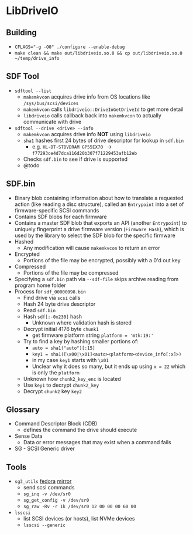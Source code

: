 # LibDriveIO

## Building

- `CFLAGS="-g -O0" ./configure --enable-debug`
- `make clean && make out/libdriveio.so.0 && cp out/libdriveio.so.0 ~/temp/drive_info`

## SDF Tool

- `sdftool --list`
    - `makemkvcon` acquires drive info from OS locations like `/sys/bus/scsi/devices`
    - `makemkvcon` calls `libdriveio::DriveIoGetDriveId` to get more detail
    - `libdriveio` calls callback back into `makemkvcon` to actually communicate with drive
- `sdftool --drive <drive> --info`
    - `makemkvcon` acquires drive info **NOT** using `libdriveio`
    - `sha1` hashes first 24 bytes of drive descriptor for lookup in `sdf.bin`
        - e.g. `HL-DT-STDVDRAM GP55EX70 ` -> `f77293ce4d7dca116d20b307f71229453afb12eb`
    - Checks `sdf.bin` to see if drive is supported
    - @todo

## SDF.bin

- Binary blob containing information about how to translate a requested action (like reading a disc structure), called an `Entrypoint` into a set of firmware-specific SCSI commands
- Contains SDF blobs for each firmware
- Contains a master SDF blob that exports an API (another `Entrypoint`) to uniquely fingerprint a drive firmware version (`Firmware Hash`), which is used by the library to select the SDF blob for the specific firmware
- Hashed
    - Any modification will cause `makemkvcon` to return an error
- Encrypted
    - Portions of the file may be encrypted, possibly with a 0'd out key
- Compressed
    - Portions of the file may be compressed
- Specifying a `sdf.bin` path via `--sdf-file` skips archive reading from program home folder
- Process for `sdf_00000098.bin`
    - Find drive via `scsi` calls
    - Hash 24 byte drive descriptor
    - Read `sdf.bin`
    - Hash `sdf[:-0x230]` hash
        - Unknown where validation hash is stored
    - Decrypt initial 4176 byte `chunk1`
        - get firmware platform string `platform = 'mtk:19:'`
    - Try to find a key by hashing smaller portions of:
        - `auto = sha1("auto")[:15]`
        - `key1 = sha1([\x00|\x01]<auto><platform><device_info[:x]>)`
        - in my case `key1` starts with `\x01`
        - Unclear why it does so many, but it ends up using `x = 22` which is only the `platform`
    - Unknown how `chunk2_key_enc` is located
    - Use `key1` to decrypt `chunk2_key`
    - Decrypt `chunk2` key `key2`

## Glossary

- Command Descriptor Block (CDB)
    - defines the command the drive should execute
- Sense Data
    - Data or error messages that may exist when a command fails
- SG - SCSI Generic driver

## Tools

- `sg3_utils` [fedora](https://packages.fedoraproject.org/pkgs/sg3_utils/sg3_utils/) [mirror](https://github.com/hreinecke/sg3_utils)
    - send scsi commands 
    - `sg_inq -v /dev/sr0`
    - `sg_get_config -v /dev/sr0`
    - `sg_raw -Rv -r 1k /dev/sr0 12 00 00 00 60 00`
- `lsscsi`
    - list SCSI devices (or hosts), list NVMe devices
    - `lsscsi --generic`
